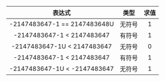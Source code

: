 |             表达式             |   类型   |   求值  |
|:-----------------------------:|:-------:|:-------:|
| -2147483647-1 == 2147483648U  | 无符号   |    1    |
|  -2147483647-1 < 2147483647   | 有符号   |    1    |
| -2147483647-1U < 2147483647   | 无符号   |    0    |
|   -2147483647-1 < 2147483647  | 有符号   |    1    |
| -2147483647-1U < -2147483647  | 无符号   |    1    |
